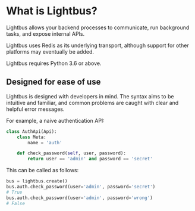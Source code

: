 # What is Lightbus?

Lightbus allows your backend processes to communicate, run background tasks,
and expose internal APIs.

Lightbus uses Redis as its underlying transport, although support
for other platforms may eventually be added.

Lightbus requires Python 3.6 or above.

## Designed for ease of use

Lightbus is designed with developers in mind. The syntax aims to
be intuitive and familiar, and common problems are caught with
clear and helpful error messages.

For example, a naive authentication API:

```python
class AuthApi(Api):
    class Meta:
        name = 'auth'

    def check_password(self, user, password):
        return user == 'admin' and password == 'secret'
```

This can be called as follows:

```python
bus = lightbus.create()
bus.auth.check_password(user='admin', password='secret')
# True
bus.auth.check_password(user='admin', password='wrong')
# False
```
